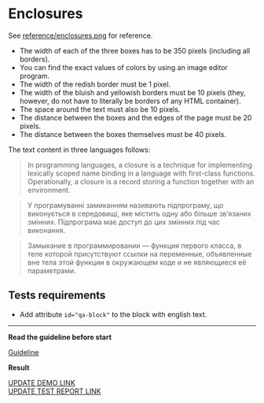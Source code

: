 # Enclosures

See [reference/enclosures.png](reference/enclosures.png) for reference.

- The width of each of the three boxes has to be 350 pixels (including all
  borders).
- You can find the exact values of colors by using an image editor program.
- The width of the redish border must be 1 pixel.
- The width of the bluish and yellowish borders must be 10 pixels (they, however,
  do not have to literally be borders of any HTML container).
- The space around the text must also be 10 pixels.
- The distance between the boxes and the edges of the page must be 20 pixels.
- The distance between the boxes themselves must be 40 pixels.

The text content in three languages follows:

> In programming languages, a closure is a technique for implementing lexically
> scoped name binding in a language with first-class functions. Operationally, a
> closure is a record storing a function together with an environment.

> У програмуванні замиканням називають підпрограму, що виконується в середовищі,
> яке містить одну або більше зв’язаних змінних. Підпрограма має доступ до цих
> змінних під час виконання.

> Замыкание в программировании — функция первого класса, в теле которой
> присутствуют ссылки на переменные, объявленные вне тела этой функции в
> окружающем коде и не являющиеся её параметрами.

## Tests requirements

- Add attribute `id="qa-block"` to the block with english text.

---

**Read the guideline before start**

[Guideline](https://mate-academy.github.io/layout_task-guideline/)

**Result**

[UPDATE DEMO LINK](https://KosBelozyorov.github.io/layout_enclosures/) <br>
[UPDATE TEST REPORT LINK](https://KosBelozyorov.github.io/layout_enclosures/report/html_report/)
